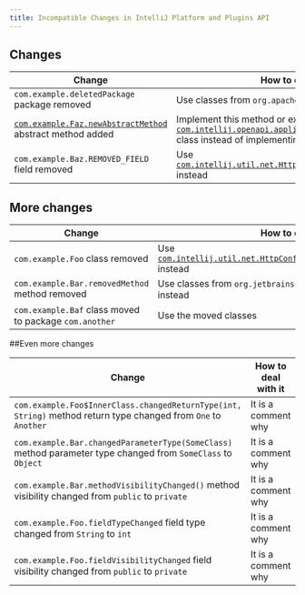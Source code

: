 ```yaml
---
title: Incompatible Changes in IntelliJ Platform and Plugins API
---
```


<!--
To document a new incompatible change you have to fill a row in a table so that
the first column is a problem pattern and the second column is a human-readable description.

The following problem patterns are supported:
<package name> package removed
<class name> class removed

<class name>.<method name> method removed
<class name>.<method name> method return type changed from <before> to <after>
<class name>.<method name> method parameter type changed from <before> to <after>
<class name>.<method name> method visibility changed from <before> to <after>

<class name>.<field name> field removed
<class name>.<field name> field type changed from <before> to <after>
<class name>.<field name> field visibility changed from <before> to <after>

<class name>.<method name> abstract method added
<class name> class moved to package <package name>

where <class name> is a fully-qualified name of the class, e.g. com.intellij.openapi.actionSystem.AnAction$InnerClass.

NOTE: You are allowed to prettify the pattern using markdown-features:
 1) code quotes: `org.example.Foo.methodName`
 2) links [org.example.Foo](upsource:///platform/core-api/src/org/example/Foo)
 3) both code quotes and links: [`org.example.Foo`](upsource:///platform/core-api/src/org/example/Foo)
-->

<style>
  table {
    width:100%;
  }
  th, tr, td {
    width:50%;
  }
</style>

## Changes

|  Change | How to deal with it |
|---------|---------------------|
|`com.example.deletedPackage` package removed | Use classes from `org.apache.commons.imaging` instead |
| [`com.example.Faz.newAbstractMethod`](upsource:///platform/core-api/src/com/intellij/openapi/application/ApplicationListener.java) abstract method added | Implement this method or extend [`com.intellij.openapi.application.ApplicationAdapter`](upsource:////platform/core-api/src/com/intellij/openapi/application/ApplicationAdapter.java) class instead of implementing the interface |
| `com.example.Baz.REMOVED_FIELD` field removed | Use [`com.intellij.util.net.HttpConfigurable.getProxyLogin()`](upsource:///platform/platform-api/src/com/intellij/util/net/HttpConfigurable.java) instead |

## More changes

|  Change | How to deal with it |
|---------|---------------------|
| `com.example.Foo` class removed | Use [`com.intellij.util.net.HttpConfigurable.getPlainProxyPassword()`](upsource:///platform/platform-api/src/com/intellij/util/net/HttpConfigurable.java) instead |
| `com.example.Bar.removedMethod` method removed | Use classes from `org.jetbrains.org.objectweb.asm` package instead |
| `com.example.Baf` class moved to package `com.another` | Use the moved classes |

##Even more changes

|  Change | How to deal with it |
|---------|---------------------|
| `com.example.Foo$InnerClass.changedReturnType(int, String)` method return type changed from `One` to `Another` | It is a comment why |
| `com.example.Bar.changedParameterType(SomeClass)` method parameter type changed from `SomeClass` to `Object` | It is a comment why |
| `com.example.Bar.methodVisibilityChanged()` method visibility changed from `public` to `private` | It is a comment why |
| `com.example.Foo.fieldTypeChanged` field type changed from `String` to `int` | It is a comment why |
| `com.example.Foo.fieldVisibilityChanged` field visibility changed from `public` to `private` | It is a comment why |
